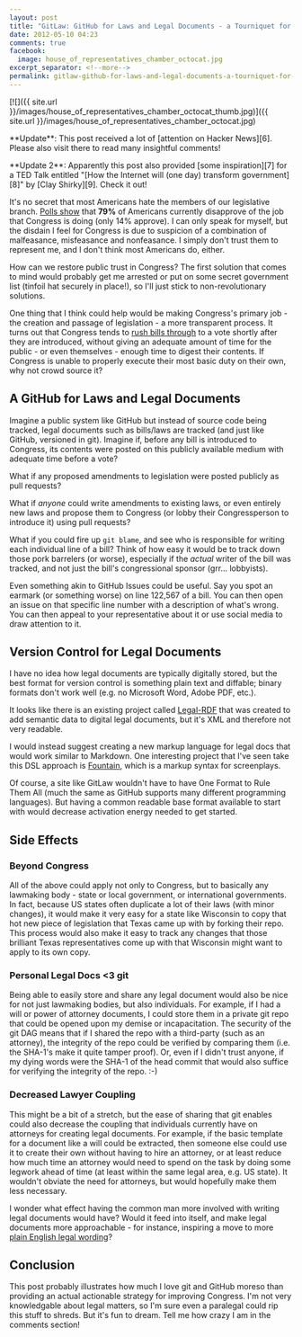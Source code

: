```yaml
---
layout: post
title: "GitLaw: GitHub for Laws and Legal Documents - a Tourniquet for American Liberty"
date: 2012-05-10 04:23
comments: true
facebook:
  image: house_of_representatives_chamber_octocat.jpg
excerpt_separator: <!--more-->
permalink: gitlaw-github-for-laws-and-legal-documents-a-tourniquet-for-american-liberty/
---
```


[![]({{ site.url }}/images/house_of_representatives_chamber_octocat_thumb.jpg)]({{ site.url }}/images/house_of_representatives_chamber_octocat.jpg)

<p class="message" markdown="1">
**Update**: This post received a lot of [attention on Hacker News][6]. Please
also visit there to read many insightful comments!
</p>

<p class="message" markdown="1">
**Update 2**: Apparently this post also provided [some inspiration][7] for a
TED Talk entitled "[How the Internet will (one day) transform government][8]" by
[Clay Shirky][9]. Check it out!
</p>

It's no secret that most Americans hate the members of our legislative branch.
[Polls show][1] that **79%** of Americans currently disapprove of the job that
Congress is doing (only 14% approve).  I can only speak for myself,
but the disdain I feel for Congress is due to suspicion of a combination of
malfeasance, misfeasance and nonfeasance.  I simply don't trust them to
represent me, and I don't think most Americans do, either.

<!--more-->

How can we restore public trust in Congress?  The first solution that comes to
mind would probably get me arrested or put on some secret government list
(tinfoil hat securely in place!), so I'll just stick to non-revolutionary
solutions.

One thing that I think could help would be making Congress's primary job - the
creation and passage of legislation - a more transparent process.  It turns out
that Congress tends to [rush bills through][2] to a vote shortly after they are
introduced, without giving an adequate amount of time for the public - or even
themselves - enough time to digest their contents.  If Congress is unable to
properly execute their most basic duty on their own, why not crowd source it?

## A GitHub for Laws and Legal Documents

Imagine a public system like GitHub but instead of source code being tracked,
legal documents such as bills/laws are tracked (and just like GitHub, versioned
in git). Imagine if, before any bill is introduced to Congress, its contents
were posted on this publicly available medium with adequate time before a vote?

What if any proposed amendments to legislation were posted publicly as pull
requests?

What if *anyone* could write amendments to existing laws, or even entirely
new laws and propose them to Congress (or lobby their Congressperson to
introduce it) using pull requests?

What if you could fire up `git blame`, and see who is responsible for writing
each individual line of a bill?  Think of how easy it would be to track down
those pork barrelers (or worse), especially if the *actual* writer of the bill
was tracked, and not just the bill's congressional sponsor (grr... lobbyists).

Even something akin to GitHub Issues could be useful.  Say you spot an earmark
(or something worse) on line 122,567 of a bill.  You can then open an issue on
that specific line number with a description of what's wrong.  You can then
appeal to your representative about it or use social media to draw attention
to it.

## Version Control for Legal Documents

I have no idea how legal documents are typically digitally stored, but the
best format for version control is something plain text and diffable;
binary formats don't work well (e.g. no Microsoft Word, Adobe PDF, etc.).

It looks like there is an existing project called [Legal-RDF][3] that was
created to add semantic data to digital legal documents, but it's XML and
therefore not very readable.

I would instead suggest creating a new markup language for legal docs that
would work similar to Markdown. One interesting project that I've seen take
this DSL approach is [Fountain][4], which is a markup syntax for screenplays.

Of course, a site like GitLaw wouldn't have to have One Format to Rule Them
All (much the same as GitHub supports many different programming languages).
But having a common readable base format available to start with would
decrease activation energy needed to get started.

## Side Effects

### Beyond Congress

All of the above could apply not only to Congress, but to basically any
lawmaking body - state or local government, or international governments. In
fact, because US states often duplicate a lot of their laws (with minor
changes), it would make it very easy for a state like Wisconsin to copy that
hot new piece of legislation that Texas came up with by forking their repo.
This process would also make it easy to track any changes that those brilliant
Texas representatives come up with that Wisconsin might want to apply to its
own copy.

### Personal Legal Docs <3 git

Being able to easily store and share any legal document would also be nice for
not just lawmaking bodies, but also individuals. For example, if I had a will
or power of attorney documents, I could store them in a private git repo that
could be opened upon my demise or incapacitation. The security of the git DAG
means that if I shared the repo with a third-party (such as an attorney), the
integrity of the repo could be verified by comparing them (i.e. the SHA-1's
make it quite tamper proof). Or, even if I didn't trust anyone, if my dying
words were the SHA-1 of the head commit that would also suffice for verifying
the integrity of the repo. :-)

### Decreased Lawyer Coupling

This might be a bit of a stretch, but the ease of sharing that git enables
could also decrease the coupling that individuals currently have on attorneys
for creating legal documents.  For example, if the basic template for a
document like a will could be extracted, then someone else could use it
to create their own without having to hire an attorney, or at least reduce
how much time an attorney would need to spend on the task by doing some
legwork ahead of time (at least within the same legal area, e.g. US state).
It wouldn't obviate the need for attorneys, but would hopefully make them
less necessary.

I wonder what effect having the common man more involved with writing legal
documents would have?  Would it feed into itself, and make legal documents
more approachable - for instance, inspiring a move to more
[plain English legal wording][5]?

## Conclusion

This post probably illustrates how much I love git and GitHub moreso than
providing an actual actionable strategy for improving Congress.  I'm not
very knowledgable about legal matters, so I'm sure even a paralegal could
rip this stuff to shreds.  But it's fun to dream.  Tell me how crazy I am
in the comments section!

[1]: http://www.realclearpolitics.com/epolls/other/congressional_job_approval-903.html
[2]: http://readthebill.org/rushed/
[3]: http://www.hypergrove.com/legalrdf.org/LegalMarkup.html
[4]: http://fountain.io/
[5]: http://www.amazon.com/Legal-Writing-Plain-English-Publishing/dp/0226284174
[6]: http://news.ycombinator.com/item?id=3967921
[7]: http://blog.ted.com/2012/09/25/further-reading-in-github/
[8]: http://www.ted.com/talks/clay_shirky_how_the_internet_will_one_day_transform_government.html
[9]: http://www.shirky.com/
